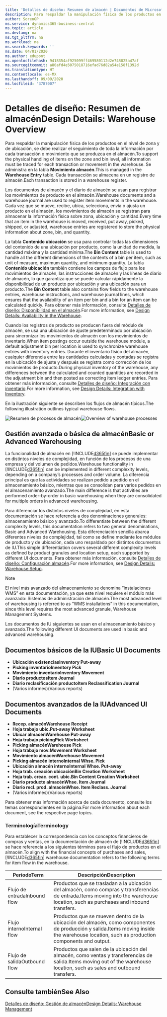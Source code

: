 ```yaml
---
title: 'Detalles de diseño: Resumen de almacén | Documentos de Microsoft'
description: Para respaldar la manipulación física de los productos en el nivel de zona y de ubicación, se debe realizar el seguimiento de toda la información por cada transacción o movimiento que se produzca en el almacén. Se administra en la tabla **Movimiento almacén**. Cada transacción se almacena en un registro de almacén.
author: SorenGP
ms.service: dynamics365-business-central
ms.topic: article
ms.devlang: na
ms.tgt_pltfrm: na
ms.workload: na
ms.search.keywords: ''
ms.date: 04/01/2020
ms.author: edupont
ms.openlocfilehash: 9418354af925099ff469580112d2e748825a47af
ms.sourcegitcommit: a80afd4e5075018716efad76d82a54e158f1392d
ms.translationtype: HT
ms.contentlocale: es-MX
ms.lasthandoff: 09/09/2020
ms.locfileid: "3787007"
---
```

# <a name="design-details-warehouse-overview"></a><span data-ttu-id="9078c-105">Detalles de diseño: Resumen de almacén</span><span class="sxs-lookup"><span data-stu-id="9078c-105">Design Details: Warehouse Overview</span></span>
<span data-ttu-id="9078c-106">Para respaldar la manipulación física de los productos en el nivel de zona y de ubicación, se debe realizar el seguimiento de toda la información por cada transacción o movimiento que se produzca en el almacén.</span><span class="sxs-lookup"><span data-stu-id="9078c-106">To support the physical handling of items on the zone and bin level, all information must be traced for each transaction or movement in the warehouse.</span></span> <span data-ttu-id="9078c-107">Se administra en la tabla **Movimiento almacén**.</span><span class="sxs-lookup"><span data-stu-id="9078c-107">This is managed in the **Warehouse Entry** table.</span></span> <span data-ttu-id="9078c-108">Cada transacción se almacena en un registro de almacén.</span><span class="sxs-lookup"><span data-stu-id="9078c-108">Each transaction is stored in a warehouse register.</span></span>  

<span data-ttu-id="9078c-109">Los documentos de almacén y el diario de almacén se usan para registrar los movimientos de producto en el almacén.</span><span class="sxs-lookup"><span data-stu-id="9078c-109">Warehouse documents and a warehouse journal are used to register item movements in the warehouse.</span></span> <span data-ttu-id="9078c-110">Cada vez que se mueve, recibe, ubica, selecciona, envía o ajusta un producto en el almacén, los movimientos de almacén se registran para almacenar la información física sobre zona, ubicación y cantidad.</span><span class="sxs-lookup"><span data-stu-id="9078c-110">Every time that an item in the warehouse is moved, received, put away, picked, shipped, or adjusted, warehouse entries are registered to store the physical information about zone, bin, and quantity.</span></span>

<span data-ttu-id="9078c-111">La tabla **Contenido ubicación** se usa para controlar todas las dimensiones del contenido de una ubicación por producto, como la unidad de medida, la cantidad máxima y la cantidad mínima.</span><span class="sxs-lookup"><span data-stu-id="9078c-111">The **Bin Content** table is used to handle all the different dimensions of the contents of a bin per item, such as unit of measure, maximum quantity, and minimum quantity.</span></span> <span data-ttu-id="9078c-112">La tabla **Contenido ubicación** también contiene los campos de flujo para los movimientos de almacén, las instrucciones de almacén y las líneas de diario de almacén, lo que garantiza que se puede calcular rápidamente la disponibilidad de un producto por ubicación y una ubicación para un producto.</span><span class="sxs-lookup"><span data-stu-id="9078c-112">The **Bin Content** table also contains flow fields to the warehouse entries, warehouse instructions, and warehouse journal lines, which ensures that the availability of an item per bin and a bin for an item can be calculated quickly.</span></span> <span data-ttu-id="9078c-113">Para obtener más información, consulte [Detalles de diseño: Disponibilidad en el almacén](design-details-availability-in-the-warehouse.md).</span><span class="sxs-lookup"><span data-stu-id="9078c-113">For more information, see [Design Details: Availability in the Warehouse](design-details-availability-in-the-warehouse.md).</span></span>  

<span data-ttu-id="9078c-114">Cuando los registros de producto se producen fuera del módulo de almacén, se usa una ubicación de ajuste predeterminado por ubicación para sincronizar los movimientos de almacén con los movimientos de inventario.</span><span class="sxs-lookup"><span data-stu-id="9078c-114">When item postings occur outside the warehouse module, a default adjustment bin per location is used to synchronize warehouse entries with inventory entries.</span></span> <span data-ttu-id="9078c-115">Durante el inventario físico del almacén, cualquier diferencia entre las cantidades calculadas y contadas se registra en la ubicación de ajuste y después se registra como corrección de los movimientos de producto.</span><span class="sxs-lookup"><span data-stu-id="9078c-115">During physical inventory of the warehouse, any differences between the calculated and counted quantities are recorded in the adjustment bin and then posted as correcting item ledger entries.</span></span> <span data-ttu-id="9078c-116">Para obtener más información, consulte [Detalles de diseño: Integración con inventario](design-details-integration-with-inventory.md).</span><span class="sxs-lookup"><span data-stu-id="9078c-116">For more information, see [Design Details: Integration with Inventory](design-details-integration-with-inventory.md).</span></span>  

<span data-ttu-id="9078c-117">En la ilustración siguiente se describen los flujos de almacén típicos.</span><span class="sxs-lookup"><span data-stu-id="9078c-117">The following illustration outlines typical warehouse flows.</span></span>  

<span data-ttu-id="9078c-118">![Resumen de procesos de almacén](media/design_details_warehouse_management_overview.png "Resumen de procesos de almacén")</span><span class="sxs-lookup"><span data-stu-id="9078c-118">![Overview of warehouse processes](media/design_details_warehouse_management_overview.png "Overview of warehouse processes")</span></span>  

## <a name="basic-or-advanced-warehousing"></a><span data-ttu-id="9078c-119">Gestión avanzada o básica de almacén</span><span class="sxs-lookup"><span data-stu-id="9078c-119">Basic or Advanced Warehousing</span></span>  
<span data-ttu-id="9078c-120">La funcionalidad de almacén en [!INCLUDE[d365fin](includes/d365fin_md.md)] se puede implementar en distintos niveles de complejidad, en función de los procesos de una empresa y del volumen de pedidos.</span><span class="sxs-lookup"><span data-stu-id="9078c-120">Warehouse functionality in [!INCLUDE[d365fin](includes/d365fin_md.md)] can be implemented in different complexity levels, depending on a company’s processes and order volume.</span></span> <span data-ttu-id="9078c-121">La diferencia principal es que las actividades se realizan pedido a pedido en el almacenamiento básico, mientras que se consolidan para varios pedidos en el almacenamiento avanzado.</span><span class="sxs-lookup"><span data-stu-id="9078c-121">The main difference is that activities are performed order-by-order in basic warehousing when they are consolidated for multiple orders in advanced warehousing.</span></span>  

 <span data-ttu-id="9078c-122">Para diferenciar los distintos niveles de complejidad, en esta documentación se hace referencia a dos denominaciones generales: almacenamiento básico y avanzado.</span><span class="sxs-lookup"><span data-stu-id="9078c-122">To differentiate between the different complexity levels, this documentation refers to two general denominations, Basic and Advanced Warehousing.</span></span> <span data-ttu-id="9078c-123">Esta diferenciación sencilla abarca diferentes niveles de complejidad, tal como se define mediante los módulos de producto y de ubicación, cada uno respaldado por distintos documentos de IU.</span><span class="sxs-lookup"><span data-stu-id="9078c-123">This simple differentiation covers several different complexity levels as defined by product granules and location setup, each supported by different UI documents.</span></span> <span data-ttu-id="9078c-124">Para obtener más información, consulte [Detalles de diseño: Configuración almacén](design-details-warehouse-setup.md).</span><span class="sxs-lookup"><span data-stu-id="9078c-124">For more information, see [Design Details: Warehouse Setup](design-details-warehouse-setup.md).</span></span>  

> [!NOTE]  
>  <span data-ttu-id="9078c-125">El nivel más avanzado del almacenamiento se denomina “instalaciones WMS” en esta documentación, ya que este nivel requiere el módulo más avanzado: Sistemas de administración de almacén.</span><span class="sxs-lookup"><span data-stu-id="9078c-125">The most advanced level of warehousing is referred to as “WMS installations” in this documentation, since this level requires the most advanced granule, Warehouse Management Systems.</span></span>  

 <span data-ttu-id="9078c-126">Los documentos de IU siguientes se usan en el almacenamiento básico y avanzado.</span><span class="sxs-lookup"><span data-stu-id="9078c-126">The following different UI documents are used in basic and advanced warehousing.</span></span>  

## <a name="basic-ui-documents"></a><span data-ttu-id="9078c-127">Documentos básicos de la IU</span><span class="sxs-lookup"><span data-stu-id="9078c-127">Basic UI Documents</span></span>  

-   <span data-ttu-id="9078c-128">**Ubicación existencias**</span><span class="sxs-lookup"><span data-stu-id="9078c-128">**Inventory Put-away**</span></span>  
-   <span data-ttu-id="9078c-129">**Picking inventario**</span><span class="sxs-lookup"><span data-stu-id="9078c-129">**Inventory Pick**</span></span>  
-   <span data-ttu-id="9078c-130">**Movimiento inventario**</span><span class="sxs-lookup"><span data-stu-id="9078c-130">**Inventory Movement**</span></span>  
-   <span data-ttu-id="9078c-131">**Diario productos**</span><span class="sxs-lookup"><span data-stu-id="9078c-131">**Item Journal**</span></span>  
-   <span data-ttu-id="9078c-132">**Diario reclasificación producto**</span><span class="sxs-lookup"><span data-stu-id="9078c-132">**Item Reclassification Journal**</span></span>  
-   <span data-ttu-id="9078c-133">(Varios informes)</span><span class="sxs-lookup"><span data-stu-id="9078c-133">(Various reports)</span></span>  

## <a name="advanced-ui-documents"></a><span data-ttu-id="9078c-134">Documentos avanzados de la IU</span><span class="sxs-lookup"><span data-stu-id="9078c-134">Advanced UI Documents</span></span>  

-   <span data-ttu-id="9078c-135">**Recep. almacén**</span><span class="sxs-lookup"><span data-stu-id="9078c-135">**Warehouse Receipt**</span></span>  
-   <span data-ttu-id="9078c-136">**Hoja trabajo ubic.**</span><span class="sxs-lookup"><span data-stu-id="9078c-136">**Put-away Worksheet**</span></span>  
-   <span data-ttu-id="9078c-137">**Ubicar almacén**</span><span class="sxs-lookup"><span data-stu-id="9078c-137">**Warehouse Put-away**</span></span>  
-   <span data-ttu-id="9078c-138">**Hoja trabajo picking**</span><span class="sxs-lookup"><span data-stu-id="9078c-138">**Pick Worksheet**</span></span>  
-   <span data-ttu-id="9078c-139">**Picking almacén**</span><span class="sxs-lookup"><span data-stu-id="9078c-139">**Warehouse Pick**</span></span>  
-   <span data-ttu-id="9078c-140">**Hoja trabajo mov.**</span><span class="sxs-lookup"><span data-stu-id="9078c-140">**Movement Worksheet**</span></span>  
-   <span data-ttu-id="9078c-141">**Movimiento almacén**</span><span class="sxs-lookup"><span data-stu-id="9078c-141">**Warehouse Movement**</span></span>  
-   <span data-ttu-id="9078c-142">**Picking almacén interno**</span><span class="sxs-lookup"><span data-stu-id="9078c-142">**Internal Whse. Pick**</span></span>  
-   <span data-ttu-id="9078c-143">**Ubicación almacén interno**</span><span class="sxs-lookup"><span data-stu-id="9078c-143">**Internal Whse. Put-away**</span></span>  
-   <span data-ttu-id="9078c-144">**Hoja trab. creación ubicación**</span><span class="sxs-lookup"><span data-stu-id="9078c-144">**Bin Creation Worksheet**</span></span>  
-   <span data-ttu-id="9078c-145">**Hoja trab. creac. cont. ubic.**</span><span class="sxs-lookup"><span data-stu-id="9078c-145">**Bin Content Creation Worksheet**</span></span>  
-   <span data-ttu-id="9078c-146">**Diario producto almacén**</span><span class="sxs-lookup"><span data-stu-id="9078c-146">**Whse. Item Journal**</span></span>  
-   <span data-ttu-id="9078c-147">**Diario recl. prod. almacén**</span><span class="sxs-lookup"><span data-stu-id="9078c-147">**Whse. Item Reclass. Journal**</span></span>  
-   <span data-ttu-id="9078c-148">(Varios informes)</span><span class="sxs-lookup"><span data-stu-id="9078c-148">(Various reports)</span></span>  

<span data-ttu-id="9078c-149">Para obtener más información acerca de cada documento, consulte los temas correspondientes en la página.</span><span class="sxs-lookup"><span data-stu-id="9078c-149">For more information about each document, see the respective page topics.</span></span>  

### <a name="terminology"></a><span data-ttu-id="9078c-150">Terminología</span><span class="sxs-lookup"><span data-stu-id="9078c-150">Terminology</span></span>  
<span data-ttu-id="9078c-151">Para establecer la correspondencia con los conceptos financieros de compras y ventas, en la documentación de almacén de [!INCLUDE[d365fin](includes/d365fin_md.md)] se hace referencia a los siguientes términos para el flujo de productos en el almacén.</span><span class="sxs-lookup"><span data-stu-id="9078c-151">To align with the financial concepts of purchases and sales, [!INCLUDE[d365fin](includes/d365fin_md.md)] warehouse documentation refers to the following terms for item flow in the warehouse.</span></span>  

|<span data-ttu-id="9078c-152">Periodo</span><span class="sxs-lookup"><span data-stu-id="9078c-152">Term</span></span>|<span data-ttu-id="9078c-153">Descripción</span><span class="sxs-lookup"><span data-stu-id="9078c-153">Description</span></span>|  
|----------|---------------------------------------|  
|<span data-ttu-id="9078c-154">Flujo de entrada</span><span class="sxs-lookup"><span data-stu-id="9078c-154">Inbound flow</span></span>|<span data-ttu-id="9078c-155">Productos que se trasladan a la ubicación del almacén, como compras y transferencias de entrada.</span><span class="sxs-lookup"><span data-stu-id="9078c-155">Items moving into the warehouse location, such as purchases and inbound transfers.</span></span>|  
|<span data-ttu-id="9078c-156">Flujo interno</span><span class="sxs-lookup"><span data-stu-id="9078c-156">Internal flow</span></span>|<span data-ttu-id="9078c-157">Productos que se mueven dentro de la ubicación del almacén, como componentes de producción y salida.</span><span class="sxs-lookup"><span data-stu-id="9078c-157">Items moving inside the warehouse location, such as production components and output.</span></span>|  
|<span data-ttu-id="9078c-158">Flujo de salida</span><span class="sxs-lookup"><span data-stu-id="9078c-158">Outbound flow</span></span>|<span data-ttu-id="9078c-159">Productos que salen de la ubicación del almacén, como ventas y transferencias de salida.</span><span class="sxs-lookup"><span data-stu-id="9078c-159">Items moving out of the warehouse location, such as sales and outbound transfers.</span></span>|  

## <a name="see-also"></a><span data-ttu-id="9078c-160">Consulte también</span><span class="sxs-lookup"><span data-stu-id="9078c-160">See Also</span></span>  
 [<span data-ttu-id="9078c-161">Detalles de diseño: Gestión de almacén</span><span class="sxs-lookup"><span data-stu-id="9078c-161">Design Details: Warehouse Management</span></span>](design-details-warehouse-management.md)
